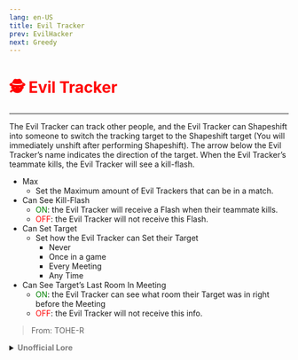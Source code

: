 ```yaml
---
lang: en-US
title: Evil Tracker
prev: EvilHacker
next: Greedy
---
```


# <font color=red>🕵️ <b>Evil Tracker</b></font> <Badge text="Killing" type="tip" vertical="middle"/>
---

The Evil Tracker can track other people, and the Evil Tracker can Shapeshift into someone to switch the tracking target to the Shapeshift target (You will immediately unshift after performing Shapeshift). The arrow below the Evil Tracker’s name indicates the direction of the target. When the Evil Tracker’s teammate kills, the Evil Tracker will see a kill-flash.
* Max
  * Set the Maximum amount of Evil Trackers that can be in a match.
* Can See Kill-Flash
  * <font color=green>ON</font>: the Evil Tracker will receive a Flash when their teammate kills. 
  * <font color=red>OFF</font>: the Evil Tracker will not receive this Flash.
* Can Set Target
  * Set how the Evil Tracker can Set their Target
    * Never
    * Once in a game
    * Every Meeting
    * Any Time
* Can See Target’s Last Room In Meeting
  * <font color=green>ON</font>: the Evil Tracker can see what room their Target was in right before the Meeting
  * <font color=red>OFF</font>: the Evil Tracker will not receive this info.

> From: TOHE-R

<details>
<summary><b><font color=gray>Unofficial Lore</font></b></summary>

Prologue

“CAPTAIN!” the Marine shouted, frantically testing new submarines to rescue stranded beans. “CAPTAIN! The ship’s sinking!” But the words were muffled by chaos.

Chapter 1: A Joyful Breakthrough

After days of hard work, Mr. Sloth was thrilled yet frustrated. He had been trying to develop an easy rescue service for beans whose ships had crashed on the island. “At last!” he exclaimed one day, joy radiating from him. He had finally created a boat that was easy to operate. But little did he know, trouble was on the horizon.

Chapter 2: A Sudden Crisis

At the Port of Mira HQ, our protagonist—soon to be an antagonist—sat peacefully in his chair as the ship drifted along. Suddenly, chaos erupted as bombs rained down. An impostor had seized the weapons in Mira HQ and targeted the ship. The attack was swift and devastating.

Chapter 3: Struggling to Survive

As the ship sank, the Captain fought desperately to keep it afloat. Despite his efforts, the equipment short-circuited as water flooded in through the damaged areas. In a moment of desperation, he touched a loose wire and was shocked by a powerful jolt.

Chapter 4: Awakening in Anger

The Captain awoke in the hospital wing on Polus, where his co-pilot was crying and pleading for him to come back. When he finally regained consciousness, he felt an overwhelming surge of anger, stronger than anything he had ever experienced.

Chapter 5: A Sense of Betrayal

He realized that Mr. Sloth had foreseen the disaster but did nothing to prevent it. Betrayed, the Captain plotted his revenge against the crewmates. Each step of his plan became clearer as his fury grew.

Chapter 6: A New Power

The shock from the loose wires had granted the Captain newfound abilities. Harnessing the energy from the radar, he began tracking crewmate after crewmate. “Beware,” he thought to himself. “I know where you are.” With a chilling resolve, he set out to enact his revenge.
> Submitted by: champofchamps78
</details>
